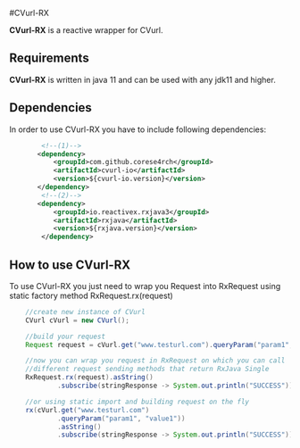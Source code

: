 #CVurl-RX

**CVurl-RX** is a reactive wrapper for CVurl.

## Requirements
**CVurl-RX** is written in java 11 and can be used with any jdk11 and higher.

## Dependencies
In order to use CVurl-RX you have to include following dependencies:
```xml
        <!--(1)-->
       <dependency>
           <groupId>com.github.corese4rch</groupId>
           <artifactId>cvurl-io</artifactId>
           <version>${cvurl-io.version}</version>
       </dependency>
        <!--(2)-->
       <dependency>
           <groupId>io.reactivex.rxjava3</groupId>
           <artifactId>rxjava</artifactId>
           <version>${rxjava.version}</version>
        </dependency>
```

## How to use CVurl-RX
To use CVurl-RX you just need to wrap you Request into RxRequest using static 
factory method RxRequest.rx(request)
```java
    //create new instance of CVurl
    CVurl cVurl = new CVurl();

    //build your request
    Request request = cVurl.get("www.testurl.com").queryParam("param1", "value1").create();

    //now you can wrap you request in RxRequest on which you can call
    //different request sending methods that return RxJava Single
    RxRequest.rx(request).asString()
            .subscribe(stringResponse -> System.out.println("SUCCESS"));

    //or using static import and building request on the fly
    rx(cVurl.get("www.testurl.com")
            .queryParam("param1", "value1"))
            .asString()
            .subscribe(stringResponse -> System.out.println("SUCCESS"));
```